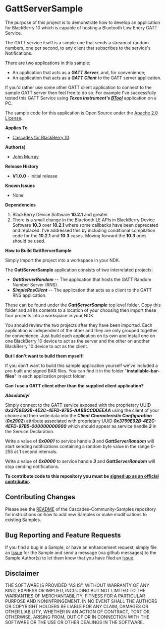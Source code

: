 # GattServerSample

The purpose of this project is to demonstrate how to develop an application for BlackBerry 10 which is capable of hosting a Bluetooth Low Enery GATT Service.

The GATT service itself is a simple one that sends a stream of random numbers, one per second, to any client that subscribes to the service's Notifications.

There are two applications in this sample:

* An application that acts as a ***GATT Server***, and, for convenience;
* An application that acts as a ***GATT Client*** to the GATT server application.
 
If you'd rather use some other GATT client application to connect to the sample GATT server then feel free to do so. For example I've successfully tested this GATT Service using ***Texas Instrument's [BTool](http://www.ti.com/tool/cc2541dk-mini)*** application on a PC.

The sample code for this application is Open Source under 
the [Apache 2.0 License](http://www.apache.org/licenses/LICENSE-2.0.html).

**Applies To**

* [Cascades for BlackBerry 10](https://bdsc.webapps.blackberry.com/cascades/)

**Author(s)** 

* [John Murray](https://github.com/jcmurray)

**Release History**

* **V1.0.0** - Initial release

**Known Issues**

* None

**Dependencies**

1. BlackBerry Device Software **10.2.1** and greater
2. There is a small change in the Bluetooth LE APIs in BlackBerry Device Software **10.3** over **10.2.1** where some callbacks have been deprecated and replaced. I've addressed this by including conditional compilation code for the **10.2.1** and **10.3** cases. Moving forward the **10.3** ones should be used.

**How to Build GattServerSample**

Simply Import the project into a workspace in your NDK. 

The **GattServerSample** application consists of two interrelated projects:

* ***GattServerRandom*** -- The application that hosts the GATT Random Number Server (RNS).
* ***SimpleRnsClient*** -- The application that acts as a client to the GATT RNS application.

These can be found under the ***GattServerSample*** top level folder. Copy this folder and all its contents to a location of your choosing then import these four projects into a workspace in your NDK.

You should review the two projects after they have been imported. Each application is independent of the other and they are only grouped together for convenience. Just build each application on its own and install one on one BlackBerry 10 device to act as the server and the other on another BlackBerry 10 device to act as the client.

**But I don't want to build them myself!**

If you don't want to build this sample application yourself we've included a pre-built and signed BAR files. You can find it in the folder "**installable-bar-files**" in each application project folder.
 

**Can I use a GATT client other than the supplied client application?**

***Absolutely!***

Simply connect to the GATT service exposed with the proprietary UUID ***0x3759E92B-4E2C-4EFD-97B5-AABBCCDDEEAA*** using the client of your choice and then write data into the ***Client Characteristic Configuration*** (***0x2902***) attribute associated with proprietary UUID ***0x3759E92B-4E2C-4EFD-97B5-000000000000*** which should appear as service handle ***3*** in the Service Declaration.

Write a value of ***0x0001*** to service handle ***3*** and ***GattServerRandom*** will start sending notifications containing a random byte value in the range 0-255 at 1 second intervals.

Write a value of ***0x0000*** to service handle ***3*** and ***GattServerRandom*** will stop sending notifications.

**To contribute code to this repository you must be [signed up as an 
official contributor](http://blackberry.github.com/howToContribute.html).**

## Contributing Changes

Please see the [README](https://github.com/blackberry/Cascades-Community-Samples/blob/master/README.md) of the Cascades-Community-Samples repository for instructions on how to add new Samples or make modifications to existing Samples.

## Bug Reporting and Feature Requests

If you find a bug in a Sample, or have an enhancement request, simply file an [Issue](https://github.com/blackberry/Cascades-Community-Samples/issues) for the Sample and send a message (via github messages) to the Sample Author(s) to let them know that you have filed an [Issue](https://github.com/blackberry/Cascades-Community-Samples/issues).


## Disclaimer

THE SOFTWARE IS PROVIDED "AS IS", WITHOUT WARRANTY OF ANY KIND, EXPRESS OR IMPLIED, INCLUDING BUT NOT LIMITED TO THE WARRANTIES OF MERCHANTABILITY, FITNESS FOR A PARTICULAR PURPOSE AND NONINFRINGEMENT. IN NO EVENT SHALL THE AUTHORS OR COPYRIGHT HOLDERS BE LIABLE FOR ANY CLAIM, DAMAGES OR OTHER LIABILITY, WHETHER IN AN ACTION OF CONTRACT, TORT OR OTHERWISE, ARISING FROM, OUT OF OR IN CONNECTION WITH THE SOFTWARE OR THE USE OR OTHER DEALINGS IN THE SOFTWARE.